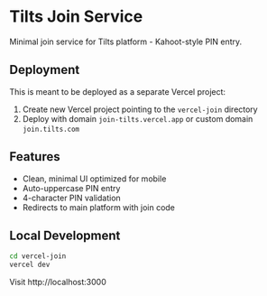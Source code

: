 # Tilts Join Service

Minimal join service for Tilts platform - Kahoot-style PIN entry.

## Deployment

This is meant to be deployed as a separate Vercel project:

1. Create new Vercel project pointing to the `vercel-join` directory
2. Deploy with domain `join-tilts.vercel.app` or custom domain `join.tilts.com`

## Features

- Clean, minimal UI optimized for mobile
- Auto-uppercase PIN entry
- 4-character PIN validation
- Redirects to main platform with join code

## Local Development

```bash
cd vercel-join
vercel dev
```

Visit http://localhost:3000